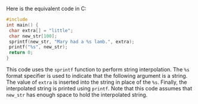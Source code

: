 Here is the equivalent code in C:
```c
#include 
int main() {
 char extra[] = "little";
 char new_str[100];
 sprintf(new_str, "Mary had a %s lamb.", extra);
 printf("%s", new_str);
 return 0;
}
```
This code uses the `sprintf` function to perform string interpolation. The `%s` format specifier is used to indicate that the following argument is a string. The value of `extra` is inserted into the string in place of the `%s`. Finally, the interpolated string is printed using `printf`. Note that this code assumes that `new_str` has enough space to hold the interpolated string.

